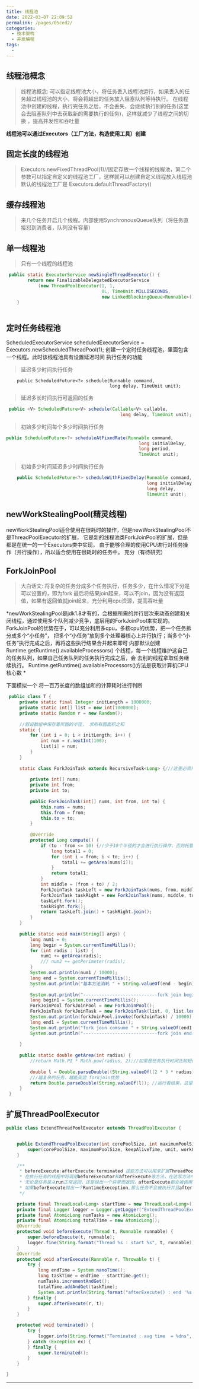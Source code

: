 ```yaml
---
title: 线程池
date: 2022-03-07 22:09:52
permalink: /pages/05ced2/
categories: 
  - 技术架构
  - 并发编程
tags: 
  - 
---
```



## 线程池概念
>线程池概念: 可以指定线程池大小，将任务丢入线程池运行，如果丢入的任务超过线程池的大小，将会将超出的任务放入阻塞队列等待执行。
>在线程池中创建的线程，执行完任务之后，不会丢失，会继续执行别的任务(这里会去阻塞队列中去获取新的需要执行的任务)，这样就减少了线程之间的切换
>，提高并发性和吞吐量

**线程池可以通过Executors（工厂方法，构造使用工具）创建**

## 固定长度的线程池
>Executors.newFixedThreadPool(1)//固定存放一个线程的线程池，第二个参数可以指定自定义的线程池工厂，这样就可以创建自定义线程放入线程池
>默认的线程池工厂是 Executors.defaultThreadFactory()

## 缓存线程池
>来几个任务开启几个线程。内部使用SynchronousQueue队列（将任务直接怼到消费者，队列没有容量）

## 单一线程池
>只有一个线程的线程池

```java  
 public static ExecutorService newSingleThreadExecutor() {
        return new FinalizableDelegatedExecutorService
            (new ThreadPoolExecutor(1, 1,
                                    0L, TimeUnit.MILLISECONDS,
                                    new LinkedBlockingQueue<Runnable>()));
    }
    
```

## 定时任务线程池
   ScheduledExecutorService scheduledExecutorService = Executors.newScheduledThreadPool(1);
   创建一个定时任务线程池，里面包含一个线程。此时该线程池具有设置延迟时间 执行任务的功能
   
>延迟多少时间执行任务
```javas
    public ScheduledFuture<?> schedule(Runnable command,
                                       long delay, TimeUnit unit);
```
>延迟多长时间执行可返回的任务
```java 
 public <V> ScheduledFuture<V> schedule(Callable<V> callable,
                                           long delay, TimeUnit unit);
```
    
>初始多少时间每个多少时间执行任务
```java 
public ScheduledFuture<?> scheduleAtFixedRate(Runnable command,
                                                  long initialDelay,
                                                  long period,
                                                  TimeUnit unit);
```
>初始多少时间延迟多少时间执行任务
```java 
    public ScheduledFuture<?> scheduleWithFixedDelay(Runnable command,
                                                     long initialDelay,
                                                     long delay,
                                                     TimeUnit unit);
```

##  newWorkStealingPool(精灵线程)
newWorkStealingPool适合使用在很耗时的操作，但是newWorkStealingPool不是ThreadPoolExecutor的扩展，
它是新的线程池类ForkJoinPool的扩展，但是都是在统一的一个Executors类中实现，
由于能够合理的使用CPU进行对任务操作（并行操作），所以适合使用在很耗时的任务中。
充分（有待研究）


##  ForkJoinPool

>大白话文: 将复杂的任务分成多个任务执行，任务多少，在什么情况下分是可以设置的，即为fork
>最后将结果join起来，可以不join，因为没有返回值，如果有返回值就join起来，充分利用cpu资源，提高吞吐量

*newWorkStealingPool是jdk1.8才有的，会根据所需的并行层次来动态创建和关闭线程，通过使用多个队列减少竞争，底层用的ForkJoinPool来实现的。
ForkJoinPool的优势在于，可以充分利用多cpu，多核cpu的优势，把一个任务拆分成多个“小任务”，
把多个“小任务”放到多个处理器核心上并行执行；当多个“小任务”执行完成之后，再将这些执行结果合并起来即可
内部默认创建 Runtime.getRuntime().availableProcessors() 个线程，每一个线程维护这自己的任务队列，如果自己任务队列的任务执行完成之后，会
去别的线程拿取任务继续执行。 Runtime.getRuntime().availableProcessors()方法是获取计算机CPU核心数
*

下面模拟一个 将一百万长度的数组加和的计算耗时进行判断

```java  
 public class T {
     private static final Integer initLength = 1000000;
     private static int[] list = new int[1000000];
     private static Random r = new Random();
 
     //假设数组中保存着所圆的半径， 求所有圆面积之和
     static {
         for (int i = 0; i < initLength; i++) {
             int num = r.nextInt(100);
             list[i] = num;
         }
     }
 
     static class ForkJoinTask extends RecursiveTask<Long> {///这里必须用泛型制定类型，不然在 compute 中返回值的Object不能相加
 
         private int[] nums;
         private int from;
         private int to;
 
         public ForkJoinTask(int[] nums, int from, int to) {
             this.nums = nums;
             this.from = from;
             this.to = to;
         }
 
         @Override
         protected Long compute() {
             if (to - from <= 10) {//少于10个半径的才会进行执行操作，否则托管给ForkJoin，开启多个线程执行任务
                 long total1 = 0;
                 for (int i = from; i < to; i++) {
                     total1 += getArea(nums[i]);
                 }
                 return total1;
             }
             int middle = (from + to) / 2;
             ForkJoinTask taskLeft = new ForkJoinTask(nums, from, middle);
             ForkJoinTask taskRight = new ForkJoinTask(nums, middle, to);
             taskLeft.fork();
             taskRight.fork();
             return taskLeft.join() + taskRight.join();
         }
     }
 
     public static void main(String[] args) {
         long num1 = 0;
         long begin = System.currentTimeMillis();
         for (int radis : list) {
             num1 += getArea(radis);
             /// num2 += getPerimeter(radis);
         }
         System.out.println(num1 / 10000);
         long end = System.currentTimeMillis();
         System.out.println("基本方法消耗 " + String.valueOf(end - begin));
 
         System.out.println("----------------------------fork join begin------------------------------");
         long begin1 = System.currentTimeMillis();
         ForkJoinPool forkJoinPool = new ForkJoinPool();
         ForkJoinTask forkJoinTask = new ForkJoinTask(list, 0, list.length - 1);
         System.out.println(forkJoinPool.invoke(forkJoinTask) / 10000);
         long end1 = System.currentTimeMillis();
         System.out.println("fork join comsume " + String.valueOf(end1 - begin1));
         System.out.println("----------------------------fork join end------------------------------");
 
     }
 
     public static double getArea(int radius) {
         //return Math.PI * Math.pow(radius, 2);//如果是任务执行时间比较短的，那么 forkjoin 反而会消耗时间
 
         double l = Double.parseDouble((String.valueOf((2 * 3 * radius)) + "1.21"));
         ///越复杂的任务，越能突显 forkjoin优势
         return Double.parseDouble(String.valueOf(l)); //运行看结果，这里为了增加时间，增加字符串拼接，消耗时间，这样可以看效果
     }
 }       
```

##  扩展ThreadPoolExecutor
```java 
public class ExtendThreadPoolExecutor extends ThreadPoolExecutor {


    public ExtendThreadPoolExecutor(int corePoolSize, int maximumPoolSize, long keepAliveTime, TimeUnit unit, BlockingQueue<Runnable> workQueue, RejectedExecutionHandler handler) {
        super(corePoolSize, maximumPoolSize, keepAliveTime, unit, workQueue, handler);
    }

    /**
     * beforeExecute:afterExecute:terminated 这些方法可以用来扩展ThreadPoolExecutor的行为
     * 在执行任务的线程中将调用beforeExecutor和afterExecute等方法，在这写方法中可以添加日志:计时:监控或统计信息收集的功能
     * 无论是任务是从run正常返回，还是抛出一个异常而返回，afterExecute都会被调用（如果任务在完成后带一个Error，那么不会调用afterExecute）
     * 如果beforExecute抛出一个RuntimeExeception,那么任务不会被执行并且afterExecutor不会被调用
     */

    private final ThreadLocal<Long> startTime = new ThreadLocal<Long>();//线程开始时间
    private final Logger logger = Logger.getLogger("ExtendThreadPoolExecutor");
    private final AtomicLong numTasks = new AtomicLong();
    private final AtomicLong totalTime = new AtomicLong();
    @Override
    protected void beforeExecute(Thread t, Runnable runnable) {
        super.beforeExecute(t, runnable);
        logger.fine(String.format("Thread %s : start %s", t, runnable));
    }
    @Override
    protected void afterExecute(Runnable r, Throwable t) {
        try {
            long endTime = System.nanoTime();
            long taskTime = endTime - startTime.get();
            numTasks.incrementAndGet();
            totalTime.addAndGet(taskTime);
            System.out.println(String.format("afterExecute() : end '%s', time=%dns", r, taskTime));
        } finally {
            super.afterExecute(r, t);
        }
    }

    protected void terminated() {
        try {
            logger.info(String.format("Terminated : avg time  = %dns", totalTime.get() / numTasks.get()));
        } catch (Exception ex) {
        } finally {
            super.terminated();
        }
    }

}
```
***